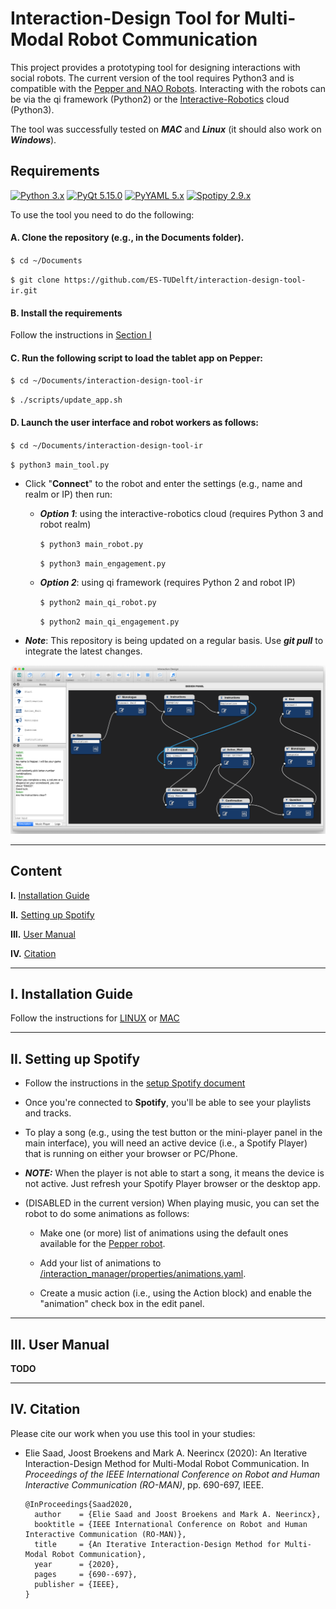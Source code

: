 # Interaction-Design Tool for Multi-Modal Robot Communication

This project provides a prototyping tool for designing interactions with social robots. The current version of the tool requires Python3 and is compatible with the [Pepper and NAO Robots](https://www.ald.softbankrobotics.com/en/robots/pepper). Interacting with the robots can be via the qi framework (Python2) or the [Interactive-Robotics](https://www.interactive-robotics.com) cloud (Python3). 

The tool was successfully tested on ***MAC*** and ***Linux*** (it should also work on ***Windows***).

## Requirements
[![Python 3.x](https://img.shields.io/badge/Python-3.x-blue)](https://www.python.org/downloads/)
[![PyQt 5.15.0](https://img.shields.io/badge/PyQt-5.x.x-brightgreen.svg)](https://pypi.org/project/PyQt5/5.9.2/)
[![PyYAML 5.x](https://img.shields.io/badge/PyYAML-5.x-blue)](https://github.com/yaml/pyyaml)
[![Spotipy 2.9.x](https://img.shields.io/badge/Spotipy-2.9.0-blue)](https://pypi.org/project/spotipy/)

To use the tool you need to do the following:

#### **A.** Clone the repository (e.g., in the Documents folder).

`$ cd ~/Documents`

`$ git clone https://github.com/ES-TUDelft/interaction-design-tool-ir.git`

#### **B.** Install the requirements 

Follow the instructions in [Section I](#i-installation-guide)

#### **C.** Run the following script to load the tablet app on Pepper:
  
  `$ cd ~/Documents/interaction-design-tool-ir`
  
  `$ ./scripts/update_app.sh`
  
#### **D.** Launch the user interface and robot workers as follows:

`$ cd ~/Documents/interaction-design-tool-ir`

`$ python3 main_tool.py`

  - Click "**Connect**" to the robot and enter the settings (e.g., name and realm or IP) then run:
  
    * ***Option 1***: using the interactive-robotics cloud (requires Python 3 and robot realm)

      `$ python3 main_robot.py`
      
      `$ python3 main_engagement.py`
     
    * ***Option 2***: using qi framework (requires Python 2 and robot IP)
    
      `$ python2 main_qi_robot.py`
      
      `$ python2 main_qi_engagement.py`

  * ***Note***: This repository is being updated on a regular basis. Use ***git pull*** to integrate the latest changes.

<div align="center">
  <img src="interaction_manager/ui/ui_view.png" width="750px" />
</div>

---

## Content

**I.** [Installation Guide](#i-installation-guide)

**II.** [Setting up Spotify](#ii-setting-up-spotify)

**III.** [User Manual](#iii-user-manual)

**IV.** [Citation](#iv-citation)

---

## I. Installation Guide

Follow the instructions for [LINUX](https://github.com/ES-TUDelft/interaction-design-tool-ir/blob/master/docs/installation/linux.md) or [MAC](https://github.com/ES-TUDelft/interaction-design-tool-ir/blob/master/docs/installation/mac.md)

---

## II. Setting up Spotify

* Follow the instructions in the [setup Spotify document](https://github.com/ES-TUDelft/interaction-design-tool-ir/blob/master/docs/installation/spotify.md)

* Once you're connected to **Spotify**, you'll be able to see your playlists and tracks.

* To play a song (e.g., using the test button or the mini-player panel in the main interface), you will need an active device (i.e., a Spotify Player) that is running on either your browser or PC/Phone.

* ***NOTE:*** When the player is not able to start a song, it means the device is not active. Just refresh your Spotify Player browser or the desktop app. 

* (DISABLED in the current version) When playing music, you can set the robot to do some animations as follows:
  
  * Make one (or more) list of animations using the default ones available for the [Pepper robot](http://doc.aldebaran.com/2-5/naoqi/motion/alanimationplayer-advanced.html#pepp-pepper-list-of-animations-available-by-default).
  
  * Add your list of animations to [/interaction_manager/properties/animations.yaml](https://github.com/ES-TUDelft/interaction-design-tool-ir/blob/master/interaction_manager/properties/animations.yaml).
  
  * Create a music action (i.e., using the Action block) and enable the "animation" check box in the edit panel. 

---

## III. User Manual

**TODO**

---

## IV. Citation

Please cite our work when you use this tool in your studies:

 * Elie Saad, Joost Broekens and Mark A. Neerincx (2020): An Iterative Interaction-Design Method for Multi-Modal Robot Communication. In *Proceedings of the IEEE International Conference on Robot and Human Interactive Communication (RO-MAN)*, pp. 690-697, IEEE.

       @InProceedings{Saad2020,
         author    = {Elie Saad and Joost Broekens and Mark A. Neerincx},
         booktitle = {IEEE International Conference on Robot and Human Interactive Communication (RO-MAN)},
         title     = {An Iterative Interaction-Design Method for Multi-Modal Robot Communication},
         year      = {2020},
         pages     = {690--697},
         publisher = {IEEE},
       }
